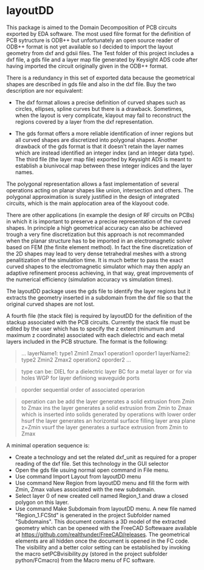 
# layoutDD

This package is aimed to the Domain Decomposition of PCB circuits exported by EDA software.
The most used filre format for the definition of PCB sytructure is ODB++ but unfortunately an open source reader 
of ODB++ format is not yet available so I decided to import the layout geometry from dxf and gdsii files.
The Test folder of this project includes a dxf file, a gds file and a layer map file generated by Keysight ADS code
after having imported the circuit originally given in the ODB++ format.

There is a redundancy in this set of exported data because the geometrical shapes are described in gds file and also in
the dxf file. Buy the two description are nor equivalent:

* The dxf format allows a precise definition of curved shapes such as circles, ellipses, spline curves but there is a drawback. Sometimes, when the layout is very complicate, klayout may fail to reconstruct the regions covered by a layer from the dxf representation.

* The gds format offers a more reliable identification of inner regions but all curved shapes are discretized into polygonal shapes. Another drawback of the gds format is that it doesn't retain the layer names which are instead identified an integer index (and an integer data type). The third file (the layer map file) exported by Keysight ADS is meant to establish a biunivocal map between these integer indices and the layer names.

The polygonal representation allows a fast implementation of several operations acting on planar shapes like union, intersection and others. The polygonal approximation is surely justified in the design of integrated circuits, which is the main applocation area of the klayoout code.

There are other applications (in example the design of RF circuits on PCBs) in which it is important to preserve a precise representation of the curved shapes. In principle a high geometrical accuracy can also be achieved trough a very fine discretization but this approach is not recommanded when the planar structure has to be imported in an electromagnetic solver based on FEM (the finite element method). In fact the fine discretization of the 2D shapes may lead to very dense tetrahedral meshes with a strong penalitization of the simulation time. It is much better to pass the exact curved shapes to the electromagnetic simulator which may then apply an adaptive refinement process achieving, in that way, great improvements of the numerical efficiency (simulation accuracy vs simulation times).


The layoutDD package uses the gds file to identify the layer regions but it extracts the geometry inserted in a subdomain from the dxf file so that the original curved shapes are not lost.

A fourth file (the stack file) is required by layoutDD for the definition of the stackup associated with the PCB circuits.
Currently the stack file must be edited by the user which has to specify the z extent (minumum and maximum z coordinate) associated with each
dielectric and each metal layers included in the PCB structure. The format is the following:

>   ...
>   layerName1: type1 Zmin1 Zmax1 operation1 oporder1 
>   layerName2: type2 Zmin2 Zmax2 operation2 oporder2
>   ...

> type can be:
>     DIEL  for a dielectric layer
> 	  BC    for a metal layer or for via holes
> 	  WGP   for layer definiong waveguide ports

> oporder sequential order of associated operarion

> operation can be
>     add   the layer generates a solid extrusion from Zmin to Zmax
> 	  ins   the layer generates a solid extrusion from Zmin to Zmax which is inserted into solids generated by operations with lower order
> 	  hsurf the layer generates an horizontal surface filling layer area plane z=Zmin
>     vsurf the layer generates a surface extrusion from Zmin to Zmax


A minimal operation sequence is:

  * Create a technology and set the related dxf_unit as required for a proper reading of the dxf file. Set this technology in the GUI selector
  * Open the gds file usuìng normal open command in File menu.
  * Use command Import Layout from layoutDD menu
  * Use command New Region from layoutDD menu and fill the form with Zmin, Zmax values associated with the new subdomain.
  * Select layer 0 of new created cell named Region_1.and draw a closed polygon on this layer. 
  * Use command Make Subdomain from layoutDD menu.
    A new file named "Region_1.FCStd" is generated in the project Subfolder named "Subdomains".
    This document contains a 3D model of the extracted geometry which can be openeed with the FreeCAD Softewaare available at https://github.com/realthunder/FreeCAD/releases.
    The geometrical elements are all hidden once the document is opened in the FC code. The visibility and a better color setting can be established by invoking the macro 
    setPCBvisibility.py (stored in the project subfolder python/FCmacro) from the Macro menu of FC software.

